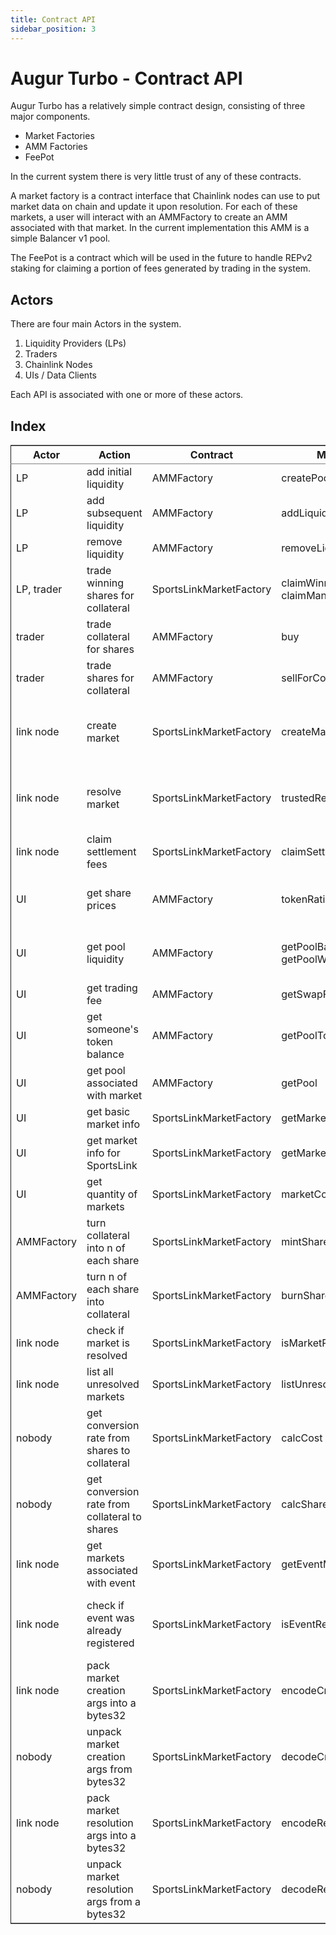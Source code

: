 ```yaml
---
title: Contract API
sidebar_position: 3
---
```


# Augur Turbo - Contract API

Augur Turbo has a relatively simple contract design, consisting of three major components.

- Market Factories
- AMM Factories
- FeePot

In the current system there is very little trust of any of these contracts.

A market factory is a contract interface that Chainlink nodes can use to put market data on chain and update it upon resolution. For each of these markets, a user will interact with an AMMFactory to create an AMM associated with that market. In the current implementation this AMM is a simple Balancer v1 pool.

The FeePot is a contract which will be used in the future to handle REPv2 staking for claiming a portion of fees generated by trading in the system.

## Actors
There are four main Actors in the system.
1. Liquidity Providers (LPs)
2. Traders
3. Chainlink Nodes
4. UIs / Data Clients

Each API is associated with one or more of these actors.

## Index

<table border="2" cellspacing="0" cellpadding="6" rules="groups" frame="hsides">


<colgroup>
<col  class="org-left" />

<col  class="org-left" />

<col  class="org-left" />

<col  class="org-left" />

<col  class="org-left" />

<col  class="org-left" />
</colgroup>
<thead>
<tr>
<th scope="col" class="org-left">Actor</th>
<th scope="col" class="org-left">Action</th>
<th scope="col" class="org-left">Contract</th>
<th scope="col" class="org-left">Method</th>
<th scope="col" class="org-left">Approvals</th>
<th scope="col" class="org-left">Notes</th>
</tr>
</thead>

<tbody>
<tr>
<td class="org-left">LP</td>
<td class="org-left">add initial liquidity</td>
<td class="org-left">AMMFactory</td>
<td class="org-left">createPool</td>
<td class="org-left">collateral</td>
<td class="org-left">&#xa0;</td>
</tr>


<tr>
<td class="org-left">LP</td>
<td class="org-left">add subsequent liquidity</td>
<td class="org-left">AMMFactory</td>
<td class="org-left">addLiquidity</td>
<td class="org-left">collateral</td>
<td class="org-left">&#xa0;</td>
</tr>


<tr>
<td class="org-left">LP</td>
<td class="org-left">remove liquidity</td>
<td class="org-left">AMMFactory</td>
<td class="org-left">removeLiquidity</td>
<td class="org-left">lp token</td>
<td class="org-left">each market has its own lp token</td>
</tr>


<tr>
<td class="org-left">LP, trader</td>
<td class="org-left">trade winning shares for collateral</td>
<td class="org-left">SportsLinkMarketFactory</td>
<td class="org-left">claimWinnings, claimManyWinnings</td>
<td class="org-left">&#xa0;</td>
<td class="org-left">&#xa0;</td>
</tr>


<tr>
<td class="org-left">trader</td>
<td class="org-left">trade collateral for shares</td>
<td class="org-left">AMMFactory</td>
<td class="org-left">buy</td>
<td class="org-left">collateral</td>
<td class="org-left">&#xa0;</td>
</tr>


<tr>
<td class="org-left">trader</td>
<td class="org-left">trade shares for collateral</td>
<td class="org-left">AMMFactory</td>
<td class="org-left">sellForCollateral</td>
<td class="org-left">&#xa0;</td>
<td class="org-left">share tokens trust AMMFactory so no approval needed</td>
</tr>


<tr>
<td class="org-left">link node</td>
<td class="org-left">create market</td>
<td class="org-left">SportsLinkMarketFactory</td>
<td class="org-left">createMarket</td>
<td class="org-left">&#xa0;</td>
<td class="org-left">link node only. use encodeCreation to build the argument. creates 3 markets off of the event</td>
</tr>


<tr>
<td class="org-left">link node</td>
<td class="org-left">resolve market</td>
<td class="org-left">SportsLinkMarketFactory</td>
<td class="org-left">trustedResolveMarkets</td>
<td class="org-left">&#xa0;</td>
<td class="org-left">link node only. use encodeResolutin to build the argument. resolves all 3 markets for the event</td>
</tr>


<tr>
<td class="org-left">link node</td>
<td class="org-left">claim settlement fees</td>
<td class="org-left">SportsLinkMarketFactory</td>
<td class="org-left">claimSettlementFees</td>
<td class="org-left">&#xa0;</td>
<td class="org-left">link node only</td>
</tr>


<tr>
<td class="org-left">UI</td>
<td class="org-left">get share prices</td>
<td class="org-left">AMMFactory</td>
<td class="org-left">tokenRatios</td>
<td class="org-left">&#xa0;</td>
<td class="org-left">one of each share equals one collateral, adjusted by shareFactor</td>
</tr>


<tr>
<td class="org-left">UI</td>
<td class="org-left">get pool liquidity</td>
<td class="org-left">AMMFactory</td>
<td class="org-left">getPoolBalances and getPoolWeights</td>
<td class="org-left">&#xa0;</td>
<td class="org-left">one of each share equals one collateral, adjusted by shareFactor</td>
</tr>


<tr>
<td class="org-left">UI</td>
<td class="org-left">get trading fee</td>
<td class="org-left">AMMFactory</td>
<td class="org-left">getSwapFee</td>
<td class="org-left">&#xa0;</td>
<td class="org-left">&#xa0;</td>
</tr>


<tr>
<td class="org-left">UI</td>
<td class="org-left">get someone's token balance</td>
<td class="org-left">AMMFactory</td>
<td class="org-left">getPoolTokenBalance</td>
<td class="org-left">&#xa0;</td>
<td class="org-left">works well with multicall</td>
</tr>


<tr>
<td class="org-left">UI</td>
<td class="org-left">get pool associated with market</td>
<td class="org-left">AMMFactory</td>
<td class="org-left">getPool</td>
<td class="org-left">&#xa0;</td>
<td class="org-left">&#xa0;</td>
</tr>


<tr>
<td class="org-left">UI</td>
<td class="org-left">get basic market info</td>
<td class="org-left">SportsLinkMarketFactory</td>
<td class="org-left">getMarket</td>
<td class="org-left">&#xa0;</td>
<td class="org-left">&#xa0;</td>
</tr>


<tr>
<td class="org-left">UI</td>
<td class="org-left">get market info for SportsLink</td>
<td class="org-left">SportsLinkMarketFactory</td>
<td class="org-left">getMarketDetails</td>
<td class="org-left">&#xa0;</td>
<td class="org-left">&#xa0;</td>
</tr>


<tr>
<td class="org-left">UI</td>
<td class="org-left">get quantity of markets</td>
<td class="org-left">SportsLinkMarketFactory</td>
<td class="org-left">marketCount</td>
<td class="org-left">&#xa0;</td>
<td class="org-left">market ids increment from 1 so this implies the list of all markets</td>
</tr>


<tr>
<td class="org-left">AMMFactory</td>
<td class="org-left">turn collateral into n of each share</td>
<td class="org-left">SportsLinkMarketFactory</td>
<td class="org-left">mintShares</td>
<td class="org-left">collateral</td>
<td class="org-left">AMMFactory uses this for more liquidity-efficient buys</td>
</tr>


<tr>
<td class="org-left">AMMFactory</td>
<td class="org-left">turn n of each share into collateral</td>
<td class="org-left">SportsLinkMarketFactory</td>
<td class="org-left">burnShares</td>
<td class="org-left">&#xa0;</td>
<td class="org-left">AMMFactory uses this for more liquidity-efficient sells</td>
</tr>


<tr>
<td class="org-left">link node</td>
<td class="org-left">check if market is resolved</td>
<td class="org-left">SportsLinkMarketFactory</td>
<td class="org-left">isMarketResolved</td>
<td class="org-left">&#xa0;</td>
<td class="org-left">&#xa0;</td>
</tr>


<tr>
<td class="org-left">link node</td>
<td class="org-left">list all unresolved markets</td>
<td class="org-left">SportsLinkMarketFactory</td>
<td class="org-left">listUnresolvedMarkets</td>
<td class="org-left">&#xa0;</td>
<td class="org-left">unusable on-chain due to O(n) gas cost</td>
</tr>


<tr>
<td class="org-left">nobody</td>
<td class="org-left">get conversion rate from shares to collateral</td>
<td class="org-left">SportsLinkMarketFactory</td>
<td class="org-left">calcCost</td>
<td class="org-left">&#xa0;</td>
<td class="org-left">does the shareFactor adjustment for shares and collateral. dies if there's a remainder</td>
</tr>


<tr>
<td class="org-left">nobody</td>
<td class="org-left">get conversion rate from collateral to shares</td>
<td class="org-left">SportsLinkMarketFactory</td>
<td class="org-left">calcShares</td>
<td class="org-left">&#xa0;</td>
<td class="org-left">reverse of calcCost</td>
</tr>


<tr>
<td class="org-left">link node</td>
<td class="org-left">get markets associated with event</td>
<td class="org-left">SportsLinkMarketFactory</td>
<td class="org-left">getEventMarkets</td>
<td class="org-left">&#xa0;</td>
<td class="org-left">list of 3 market IDS. zero means the market wasn't created</td>
</tr>


<tr>
<td class="org-left">link node</td>
<td class="org-left">check if event was already registered</td>
<td class="org-left">SportsLinkMarketFactory</td>
<td class="org-left">isEventRegistered</td>
<td class="org-left">&#xa0;</td>
<td class="org-left">return true only if all markets were created - often the first (head2head) is created alone</td>
</tr>


<tr>
<td class="org-left">link node</td>
<td class="org-left">pack market creation args into a bytes32</td>
<td class="org-left">SportsLinkMarketFactory</td>
<td class="org-left">encodeCreation</td>
<td class="org-left">&#xa0;</td>
<td class="org-left">use with createMarket</td>
</tr>


<tr>
<td class="org-left">nobody</td>
<td class="org-left">unpack market creation args from bytes32</td>
<td class="org-left">SportsLinkMarketFactory</td>
<td class="org-left">decodeCreation</td>
<td class="org-left">&#xa0;</td>
<td class="org-left">used internally</td>
</tr>


<tr>
<td class="org-left">link node</td>
<td class="org-left">pack market resolution args into a bytes32</td>
<td class="org-left">SportsLinkMarketFactory</td>
<td class="org-left">encodeResolution</td>
<td class="org-left">&#xa0;</td>
<td class="org-left">use with trustedResolveMarkets</td>
</tr>


<tr>
<td class="org-left">nobody</td>
<td class="org-left">unpack market resolution args from a bytes32</td>
<td class="org-left">SportsLinkMarketFactory</td>
<td class="org-left">decodeResolution</td>
<td class="org-left">&#xa0;</td>
<td class="org-left">used internally</td>
</tr>
</tbody>
</table>
